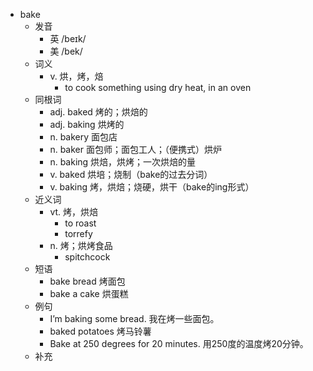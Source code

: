 - bake
  - 发音
    - 英 /beɪk/
    - 美 /bek/
  - 词义
    - v. 烘，烤，焙
      - to cook something using dry heat, in an  oven 
  - 同根词
    - adj. baked 烤的；烘焙的
    - adj. baking 烘烤的
    - n. bakery 面包店
    - n. baker 面包师；面包工人；（便携式）烘炉
    - n. baking 烘焙，烘烤；一次烘焙的量
    - v. baked 烘培；烧制（bake的过去分词）
    - v. baking 烤，烘焙；烧硬，烘干（bake的ing形式）
  - 近义词
    - vt. 烤，烘焙
      - to roast
      - torrefy
    - n. 烤；烘烤食品
      - spitchcock
  - 短语
    - bake bread 烤面包
    - bake a cake 烘蛋糕
  - 例句
    - I’m baking some bread. 我在烤一些面包。
    - baked potatoes 烤马铃薯
    - Bake at 250 degrees for 20 minutes. 用250度的温度烤20分钟。
  - 补充